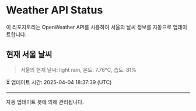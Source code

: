 
# Weather API Status

이 리포지토리는 OpenWeather API를 사용하여 서울의 날씨 정보를 자동으로 업데이트합니다.

## 현재 서울 날씨
> 서울의 현재 날씨: light rain, 온도: 7.76°C, 습도: 81%

⏳ 업데이트 시간: 2025-04-04 18:37:39 (UTC)

---
자동 업데이트 봇에 의해 관리됩니다.

